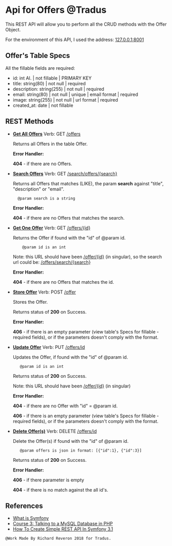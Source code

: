 Api for Offers @Tradus
========================

This REST API will allow you to perform all the CRUD methods with the Offer Object.

For the environment of this API, I used the address: [127.0.0.1:8001][1]

Offer's Table Specs
--------------

All the fillable fields are required:

* id: int AI. | not fillable | PRIMARY KEY
* title: string(80) | not null | required
* description: string(255) | not null | required
* email: string(80) | not null | unique | email format | required
* image: string(255) | not null | url format | required
* created_at: date | not fillable

REST Methods
--------------

  * [**Get All Offers**][1]  Verb: GET [/offers][1]
  
    Returns all Offers in the table Offer.
  
    **Error Handler:**
  
    **404** - if there are no Offers.
  
    
  * [**Search Offers**][1]  Verb: GET [/search/offers/{search}][1]
    
    Returns all Offers that matches (LIKE), the param **search** against "title", "description" or "email".
    
          @param search is a string
    
    **Error Handler:**
    
    **404** - if there are no Offers that matches the search.  
  
  
  * [**Get One Offer**][1]  Verb: GET [/offers/{id}][1]
      
    Returns the Offer if found with the "id" of @param id.
      
            @param id is an int
    
    Note: this URL should have been [/offer/{id}][1]  (in singular), so the search url could be: [/offers/search/{search}][1]
      
    **Error Handler:**
      
    **404** - if there are no Offers that matches the id.  
  
  
  * [**Store Offer**][1]  Verb: POST [/offer][1]
        
      Stores the Offer.
      
      Returns status of **200** on Success.
        
      **Error Handler:**
        
      **406** - if there is an empty parameter (view table's Specs for fillable - required fields), or if the parameters doesn't comply with the format.


  * [**Update Offer**][1]  Verb: PUT [/offers/id][1]
        
      Updates the Offer, if found with the "id" of @param id.
            
           @param id is an int
      
      Returns status of **200** on Success.
      
      Note: this URL should have been [/offer/{id}][1]  (in singular)
        
      **Error Handler:**
      
      **404** - if there are no Offer with "id" = @param id.
      
      **406** - if there is an empty parameter (view table's Specs for fillable - required fields), or if the parameters doesn't comply with the format.


  * [**Delete Offer(s)**][1]  Verb: DELETE [/offers/id][1]
        
      Delete the Offer(s) if found with the "id" of @param id.
            
           @param offers is json in format: [{"id":1}, {"id":3}]
      Returns status of **200** on Success.
              
      **Error Handler:**
      
      **406** - if there parameter is empty
      
      **404** - if there is no match against the all id's.




References
--------------
* [What is Symfony][2]
* [Course 3: Talking to a MySQL Database in PHP][3]
* [How To Create Simple REST API In Symfony 3.1][4]

[1]:    https://void.com/
[2]:    https://symfony.com/
[3]:    https://knpuniversity.com/screencast/php-ep3
[4]:    https://www.cloudways.com/blog/rest-api-in-symfony-3-1/




    @Work Made By Richard Reveron 2018 for Tradus.

